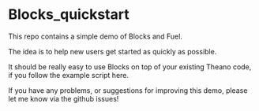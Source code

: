 # Blocks_quickstart
This repo contains a simple demo of Blocks and Fuel.

The idea is to help new users get started as quickly as possible.

It should be really easy to use Blocks on top of your existing Theano code, if you follow the example script here.

If you have any problems, or suggestions for improving this demo, please let me know via the github issues!

